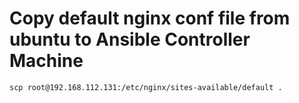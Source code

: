# Copy default nginx conf file from ubuntu to Ansible Controller Machine

    scp root@192.168.112.131:/etc/nginx/sites-available/default .
